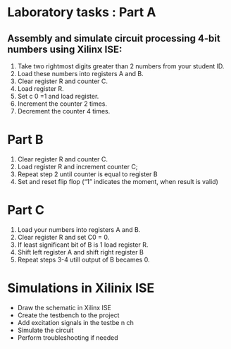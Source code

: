 # Laboratory tasks : Part A
## Assembly and simulate circuit processing 4-bit numbers using Xilinx ISE:
1. Take two rightmost digits greater than 2 numbers from your student ID.
2. Load these numbers into registers A and B.
3. Clear register R and counter C.
4. Load register R.
5. Set c 0 =1 and load register.
6. Increment the counter 2 times.
7. Decrement the counter 4 times.

# Part B
1. Clear register R and counter C.
2. Load register R and increment counter C;
3. Repeat step 2 until counter is equal to register B
4. Set and reset flip flop (“1” indicates the moment, when result is valid)

# Part C
1. Load your numbers into registers A and B.
2. Clear register R and set C0 = 0.
3. If least significant bit of B is 1 load register R.
4. Shift left register A and shift right register B
5. Repeat steps 3-4 utill output of B becames 0.

# Simulations in Xilinix ISE
- Draw the schematic in Xilinx ISE
- Create the testbench to the project
- Add excitation signals in the testbe n ch
- Simulate the circuit
- Perform troubleshooting if needed
